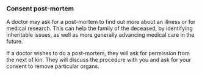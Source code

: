 ###  Consent post-mortem

A doctor may ask for a post-mortem to find out more about an illness or for
medical research. This can help the family of the deceased, by identifying
inheritable issues, as well as more generally advancing medical care in the
future.

If a doctor wishes to do a post-mortem, they will ask for permission from the
next of kin. They will discuss the procedure with you and ask for your consent
to remove particular organs.  
